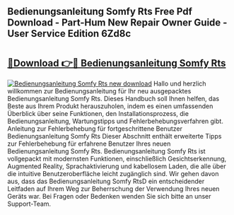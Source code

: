 ## Bedienungsanleitung Somfy Rts Free Pdf Download - Part-Hum New Repair Owner Guide - User Service Edition 6Zd8c

# <h2><a href="http://df3ax1u.blite.top/?on=Bedienungsanleitung+Somfy+Rts">🔗Download 👉🔴 Bedienungsanleitung Somfy Rts</a></h2>

[![Bedienungsanleitung Somfy Rts new download](https://i.imgur.com/lujVjoI.png)](http://df3ax1u.blite.top/?on=Bedienungsanleitung+Somfy+Rts)
Hallo und herzlich willkommen zur Bedienungsanleitung für Ihr neu ausgepacktes Bedienungsanleitung Somfy Rts. Dieses Handbuch soll Ihnen helfen, das Beste aus Ihrem Produkt herauszuholen, indem es einen umfassenden Überblick über seine Funktionen, den Installationsprozess, die Bedienungsanleitung, Wartungstipps und Fehlerbehebungsverfahren gibt. Anleitung zur Fehlerbehebung für fortgeschrittene Benutzer Bedienungsanleitung Somfy Rts Dieser Abschnitt enthält erweiterte Tipps zur Fehlerbehebung für erfahrene Benutzer Ihres neuen Bedienungsanleitung Somfy Rts. Bedienungsanleitung Somfy Rts ist vollgepackt mit modernsten Funktionen, einschließlich Gesichtserkennung, Augmented Reality, Sprachaktivierung und kabellosem Laden, die alle über die intuitive Benutzeroberfläche leicht zugänglich sind. Wir gehen davon aus, dass das Bedienungsanleitung Somfy RtsD ein entscheidender Leitfaden auf Ihrem Weg zur Beherrschung der Verwendung Ihres neuen Geräts war. Bei Fragen oder Bedenken wenden Sie sich bitte an unser Support-Team.
